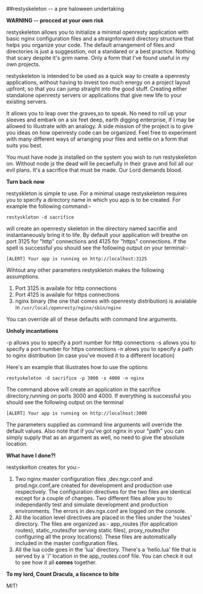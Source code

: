 ##restyskeleton -- a pre haloween undertaking 

**WARNING -- procced at your own risk**

restyskeleton allows you to initialize a minimal openresty application with basic nginx configuration files and a straignforward directory structure that helps you organize your code. The default arrangement of files and directories is just a suggesstion, not a standared or a best practice. Nothing that scary despite it's grim name. Only a form that I've found useful in my own projects.

restyskeleton is intended to be used as a quick way to create a openresty applications, without having to invest too much energy on a project layout upfront, so that you can jump straight into the good stuff. Creating either standalone openresty servers or applications that give new life to your existing servers. 

It allows you to leap over the graves,so to speak. No need to roll up your sleeves and embark on a six feet deep, earth digging enterprise, if I may be allowed to illustrate with an analogy. A side mission of the project is to give you ideas on how openresty code can be organized. Feel free to experiment with many different ways of arranging your files and settle on a form that suits you best. 

You must have node js installed on the system you wish to run restyskeleton on. Without node js the dead will lie pecaefully in their grave and foil all our evil plans. It's a sacrifice that must be made. Our Lord demands blood.  

**Turn back now**

restyskleton is simple to use. For a minimal usage restyskeleton requires you to specify a directory name in which you app is to be created. For example the following command:- 

```
restyskleton -d sacrifice

```
will create an openresty skeleton in the directory named sacrifie and instantaneously bring it to life. By default your application will breathe on port 3125 for "http" connections and 4125 for "https" connections. If the spell is successful you should see the following output on your terminal:-

```
[ALERT] Your app is running on http://localhost:3125

```

Wihtout any other parameters restyskleton makes the following assumptions.

1. Port 3125 is availale for http connections
2. Port 4125 is availale for https connections
3. nginx binary (the one that comes with openresty distribution) is avialable in
`/usr/local/openresty/nginx/sbin/nginx`

You can override all of these defaults with command line arguments. 


**Unholy incantations**

-p allows you to specify a port number for http connections
-s allows you to specify a port number for https connections
-n alows you to specify a path to nginx distribution (in case you've moved it to a different location)

Here's an example that illustrates how to use the options

```
restyskeleton -d sacrifice -p 3000 -s 4000 -n nginx

```
The command above will create an application in the sacrifice directory,running on ports 3000 and 4000.
If everything is successful you should see the following output on the terminal

```
[ALERT] Your app is running on http://localhost:3000

```
The parameters supplied as command line arguments will override the default values. Also note that if you've got nginx in your "path" you can simply supply that as an argument as well, no need to give the absolute location.  

**What have I done?!**

restyskelton creates for you:-

1. Two nginx master configuration files ,dev.ngx.conf and prod.ngx.conf,are created for development and production use respectively. The configuration directives for the two files are identical except for a couple of changes. Two different files allow you to independantly test and simulate development and production environments. The errors in dev.ngx.conf are logged on the console.
2. All the location level directives are placed in the files under the 'routes' directory. The files are organized as:-   app_routes (for application routes), static_routes(for serving static files), proxy_routes(for configuring all the proxy locations). These files are automatically included in the master configuration files. 
3. All the lua code goes in the 'lua' directory. There's a 'hello.lua' file that is served by a '/' location in the app_routes.conf file. You can check it out to see how it all **comes** together.  

**To my lord, Count Dracula, a liscence to bite**

MIT!
